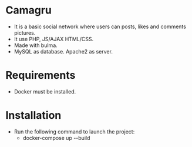 # Camagru

- It is a basic social network where users can posts, likes and comments pictures.
- It use PHP, JS/AJAX HTML/CSS.
- Made with bulma.
- MySQL as database. Apache2 as server.

# Requirements

- Docker must be installed.

# Installation
- Run the following command to launch the project:
    - docker-compose up --build